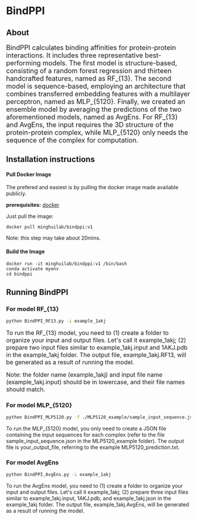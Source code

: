 # BindPPI
## About
<font size=4>

BindPPI calculates binding affinities for protein-protein interactions. It includes three representative best-performing models. The first model is structure-based, consisting of a random forest regression and thirteen handcrafted features, named as RF_{13}. The second model is sequence-based, employing an architecture that combines transferred embedding features with a multilayer perceptron, named as MLP_{5120}. Finally, we created an ensemble model by averaging the predictions of the two aforementioned models, named as AvgEns. For RF_{13} and AvgEns, the input requires the 3D structure of the protein-protein complex, while MLP_{5120} only needs the sequence of the complex for computation.

</font>

## Installation instructions

#### Pull Docker Image

The prefered and easiest is by pulling the docker image made available publicly.

**prerequisites:** [docker](https://docs.docker.com/get-docker/)

Just pull the image:

```
docker pull minghuilab/bindppi:v1
```
Note: this step may take about 20mins.

#### Build the Image

```
docker run -it minghuilab/bindppi:v1 /bin/bash
conda activate myenv
cd bindppi
```

## Running BindPPI

### For model RF_{13}
```sh
python BindPPI_RF13.py -i example_1akj
```
<font size=3>
To run the RF_{13} model, you need to (1) create a folder to organize your input and output files. Let's call it example_1akj; (2) prepare two input files similar to example_1akj.input and 1AKJ.pdb in the example_1akj folder. 
The output file, example_1akj.RF13, will be generated as a result of running the model. 

Note: the folder name (example_1akj) and input file name (example_1akj.input) should be in lowercase, and their file names should match.
</font>

### For model MLP_{5120}
```sh
python BindPPI_MLP5120.py -f ./MLP5120_example/sample_input_sequence.json -o your_output_file
```
To run the MLP_{5120} model, you only need to create a JSON file containing the input sequences for each complex (refer to the file sample_input_sequence.json in the MLP5120_example folder).
The output file is your_output_file, referring to the example MLP5120_prediction.txt.

### For model AvgEns
```sh
python BindPPI_AvgEns.py -i example_1akj
```
To run the AvgEns model, you need to (1) create a folder to organize your input and output files. Let's call it example_1akj; (2) prepare three input files similar to example_1akj.input, 1AKJ.pdb, and example_1akj.json in the example_1akj folder. 
The output file, example_1akj.AvgEns, will be generated as a result of running the model. 
